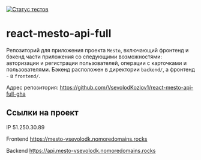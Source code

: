 [![Статус тестов](../../actions/workflows/tests.yml/badge.svg)](../../actions/workflows/tests.yml)

# react-mesto-api-full
Репозиторий для приложения проекта `Mesto`, включающий фронтенд и бэкенд части приложения со следующими возможностями: авторизации и регистрации пользователей, операции с карточками и пользователями.
Бэкенд расположен в директории `backend/`, а фронтенд - в `frontend/`. 

Адрес репозитория: https://github.com/VsevolodKozlov1/react-mesto-api-full-gha

## Ссылки на проект

IP 51.250.30.89

Frontend https://mesto-vsevolodk.nomoredomains.rocks

Backend https://api.mesto-vsevolodk.nomoredomains.rocks
